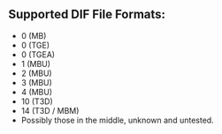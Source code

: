 Supported DIF File Formats:
-------------------
* 0 (MB)
* 0 (TGE)
* 0 (TGEA)
* 1 (MBU)
* 2 (MBU)
* 3 (MBU)
* 4 (MBU)
* 10 (T3D)
* 14 (T3D / MBM)
* Possibly those in the middle, unknown and untested.